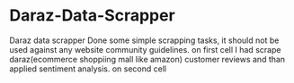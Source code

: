 # Daraz-Data-Scrapper
Daraz data scrapper
Done some simple scrapping tasks, it should not be used against any website community guidelines.
on first cell I had scrape daraz(ecommerce shoppiing mall like amazon) customer reviews and than applied sentiment analysis.
on second cell 
